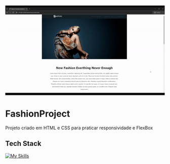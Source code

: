 <p align="center">
  <img src="./FashionProject/assets/2024-05-2815-18-13-ezgif.com-video-to-gif-converter.gif" alt="Fashion Project">
</p>

# FashionProject

Projeto criado em HTML e CSS para praticar responsividade e FlexBox

## Tech Stack

<!--- # "Verify icons availability here https://github.com/tandpfun/skill-icons" -->

[![My Skills](https://skillicons.dev/icons?i=html,css)](https://skillicons.dev)

